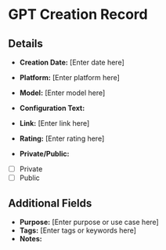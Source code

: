 # GPT Creation Record

## Details

- **Creation Date:** [Enter date here]
- **Platform:** [Enter platform here]
- **Model:** [Enter model here]
- **Configuration Text:**

- **Link:** [Enter link here]
- **Rating:** [Enter rating here]
- **Private/Public:**
- [ ] Private
- [ ] Public

## Additional Fields

- **Purpose:** [Enter purpose or use case here]
- **Tags:** [Enter tags or keywords here]
- **Notes:**

